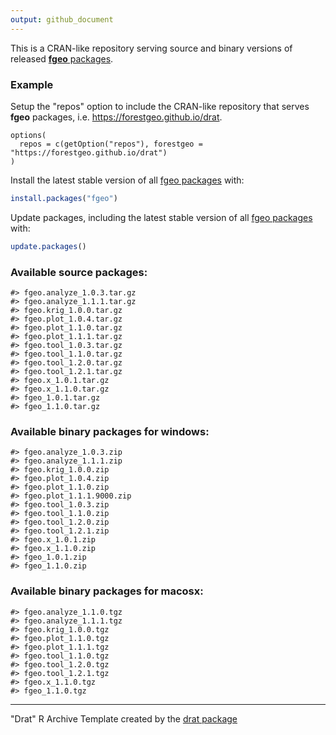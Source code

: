 ```yaml
---
output: github_document
---
```




This is a CRAN-like repository serving source and binary versions of released [__fgeo__ packages](https://forestgeo.github.io/fgeo/).

### Example

Setup the "repos" option to include the CRAN-like repository that serves __fgeo__ packages, i.e.  <https://forestgeo.github.io/drat>.

```
options(
  repos = c(getOption("repos"), forestgeo = "https://forestgeo.github.io/drat")
)
```

Install the latest stable version of all [fgeo packages](https://forestgeo.github.io/fgeo/) with:

```R
install.packages("fgeo")
```

Update packages, including the latest stable version of all [fgeo packages](https://forestgeo.github.io/fgeo/) with:

```R
update.packages()
```

### Available source packages:


```
#> fgeo.analyze_1.0.3.tar.gz
#> fgeo.analyze_1.1.1.tar.gz
#> fgeo.krig_1.0.0.tar.gz
#> fgeo.plot_1.0.4.tar.gz
#> fgeo.plot_1.1.0.tar.gz
#> fgeo.plot_1.1.1.tar.gz
#> fgeo.tool_1.0.3.tar.gz
#> fgeo.tool_1.1.0.tar.gz
#> fgeo.tool_1.2.0.tar.gz
#> fgeo.tool_1.2.1.tar.gz
#> fgeo.x_1.0.1.tar.gz
#> fgeo.x_1.1.0.tar.gz
#> fgeo_1.0.1.tar.gz
#> fgeo_1.1.0.tar.gz
```

### Available binary packages for windows:


```
#> fgeo.analyze_1.0.3.zip
#> fgeo.analyze_1.1.1.zip
#> fgeo.krig_1.0.0.zip
#> fgeo.plot_1.0.4.zip
#> fgeo.plot_1.1.0.zip
#> fgeo.plot_1.1.1.9000.zip
#> fgeo.tool_1.0.3.zip
#> fgeo.tool_1.1.0.zip
#> fgeo.tool_1.2.0.zip
#> fgeo.tool_1.2.1.zip
#> fgeo.x_1.0.1.zip
#> fgeo.x_1.1.0.zip
#> fgeo_1.0.1.zip
#> fgeo_1.1.0.zip
```

### Available binary packages for macosx:


```
#> fgeo.analyze_1.1.0.tgz
#> fgeo.analyze_1.1.1.tgz
#> fgeo.krig_1.0.0.tgz
#> fgeo.plot_1.1.0.tgz
#> fgeo.plot_1.1.1.tgz
#> fgeo.tool_1.1.0.tgz
#> fgeo.tool_1.2.0.tgz
#> fgeo.tool_1.2.1.tgz
#> fgeo.x_1.1.0.tgz
#> fgeo_1.1.0.tgz
```

---

"Drat" R Archive Template created by the [drat package](https://CRAN.R-project.org/package=drat)
